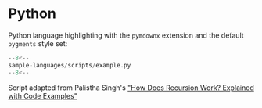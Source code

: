 # Python

Python language highlighting with the `pymdownx` extension and the default `pygments` style set:

```python
--8<--
sample-languages/scripts/example.py
--8<--
```

Script adapted from Palistha Singh's ["How Does Recursion Work? Explained with Code Examples"](https://www.freecodecamp.org/news/what-is-recursion/)